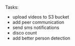 
Tasks:
* upload videos to S3 bucket
* add peer communication
* send sms notifications
* disco count
* add better person detection


